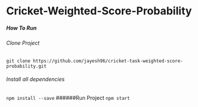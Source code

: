 # Cricket-Weighted-Score-Probability

##### How To Run

###### Clone Project
`git clone https://github.com/jayesh96/cricket-task-weighted-score-probability.git`
###### Install all dependencies

`npm install --save`
######Run Project
`npm start`

